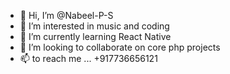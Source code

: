 - 👋 Hi, I’m @Nabeel-P-S
- 👀 I’m interested in music and coding
- 🌱 I’m currently learning React Native
- 💞️ I’m looking to collaborate on core php projects
- 📫  to reach me ... +917736656121

<!---
Nabeel-P-S/Nabeel-P-S is a ✨ special ✨ repository because its `README.md` (this file) appears on your GitHub profile.
You can click the Preview link to take a look at your changes.
--->

